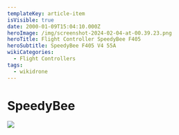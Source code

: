 ```yaml
---
templateKey: article-item
isVisible: true
date: 2000-01-09T15:04:10.000Z
heroImage: /img/screenshot-2024-02-04-at-00.39.23.png
heroTitle: Flight Controller SpeedyBee F405
heroSubtitle: SpeedyBee F405 V4 55A
wikiCategories:
  - Flight Controllers
tags:
  - wikidrone
---
```

# SpeedyBee

![](/img/sb_f405v4-other-2.jpg)

![]()